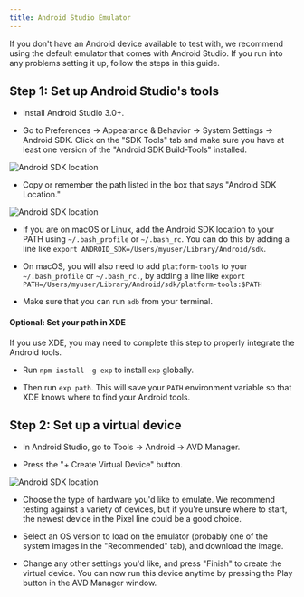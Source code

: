```yaml
---
title: Android Studio Emulator
---
```


If you don't have an Android device available to test with, we recommend using the default emulator that comes with Android Studio. If you run into any problems setting it up, follow the steps in this guide.

## Step 1: Set up Android Studio's tools

-   Install Android Studio 3.0+.

-   Go to Preferences -> Appearance & Behavior -> System Settings -> Android SDK. Click on the "SDK Tools" tab and make sure you have at least one version of the "Android SDK Build-Tools" installed.

![Android SDK location](/static/images/android-studio-build-tools.png)

-   Copy or remember the path listed in the box that says "Android SDK Location."

![Android SDK location](/static/images/android-studio-sdk-location.png)

-   If you are on macOS or Linux, add the Android SDK location to your PATH using `~/.bash_profile` or `~/.bash_rc`. You can do this by adding a line like `export ANDROID_SDK=/Users/myuser/Library/Android/sdk`.

-   On macOS, you will also need to add `platform-tools` to your `~/.bash_profile` or `~/.bash_rc.`, by adding a line like `export PATH=/Users/myuser/Library/Android/sdk/platform-tools:$PATH`

-   Make sure that you can run `adb` from your terminal.

#### Optional: Set your path in XDE

If you use XDE, you may need to complete this step to properly integrate the Android tools.

-   Run `npm install -g exp` to install `exp` globally.

-   Then run `exp path`. This will save your `PATH` environment variable so that XDE knows where to find your Android tools.

## Step 2: Set up a virtual device

-   In Android Studio, go to Tools -> Android -> AVD Manager.

-   Press the "+ Create Virtual Device" button.

![Android SDK location](/static/images/android-studio-avd-manager.png)

-   Choose the type of hardware you'd like to emulate. We recommend testing against a variety of devices, but if you're unsure where to start, the newest device in the Pixel line could be a good choice.

-   Select an OS version to load on the emulator (probably one of the system images in the "Recommended" tab), and download the image.

-   Change any other settings you'd like, and press "Finish" to create the virtual device. You can now run this device anytime by pressing the Play button in the AVD Manager window.
